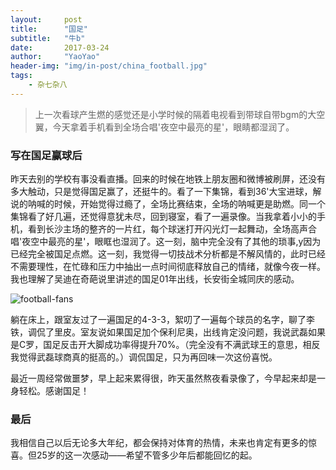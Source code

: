 ```yaml
---
layout:     post
title:      "国足"
subtitle:   "牛b"
date:       2017-03-24
author:     "YaoYao"
header-img: "img/in-post/china_football.jpg"
tags:
    - 杂七杂八
---
```


> 上一次看球产生燃的感觉还是小学时候的隔着电视看到带球自带bgm的大空翼，今天拿着手机看到全场合唱'夜空中最亮的星'，眼睛都湿润了。

### 写在国足赢球后
昨天去别的学校有事没看直播。回来的时候在地铁上朋友圈和微博被刷屏，还没有多大触动，只是觉得国足赢了，还挺牛的。看了一下集锦，看到36'大宝进球，解说的呐喊的时候，开始觉得过瘾了，全场比赛结束，全场的呐喊更是助燃。同一个集锦看了好几遍，还觉得意犹未尽，回到寝室，看了一遍录像。当我拿着小小的手机，看到长沙主场的整齐的一片红，每个球迷打开闪光灯一起舞动，全场高声合唱'夜空中最亮的星'，眼眶也湿润了。这一刻，脑中完全没有了其他的琐事,y因为已经完全被国足点燃。这一刻，我觉得一切技战术分析都是不解风情的，此时已经不需要理性，在忙碌和压力中抽出一点时间彻底释放自己的情绪，就像今夜一样。我也理解了吴迪在奇葩说里讲述的国足01年出线，长安街全城同庆的感动。

![football-fans](https://mearshen.github.io/img/in-post/china_football_fans.jpg)

躺在床上，跟室友过了一遍国足的4-3-3，絮叨了一遍每个球员的名字，聊了李铁，调侃了里皮。室友说如果国足加个保利尼奥，出线肯定没问题，我说武磊如果是C罗，国足反击开大脚成功率得提升70%。（完全没有不满武球王的意思，相反我觉得武磊球商真的挺高的。）调侃国足，只为再回味一次这份喜悦。

最近一周经常做噩梦，早上起来累得很，昨天虽然熬夜看录像了，今早起来却是一身轻松。感谢国足！

### 最后
我相信自己以后无论多大年纪，都会保持对体育的热情，未来也肯定有更多的惊喜。但25岁的这一次感动——希望不管多少年后都能回忆的起。

